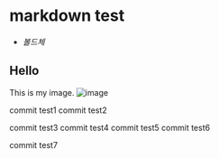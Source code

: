 # markdown test
- *볼드체*

## Hello

This is my image. ![image](https://Jimin0605.github.io/assets/img/test.jpg)

commit test1
commit test2

commit test3
commit test4
commit test5
commit test6


commit test7
